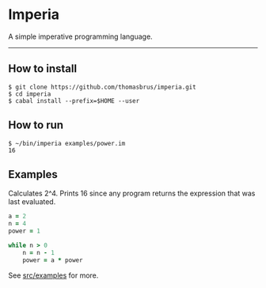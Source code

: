 # Imperia

A simple imperative programming language.

---

## How to install

    $ git clone https://github.com/thomasbrus/imperia.git
    $ cd imperia
    $ cabal install --prefix=$HOME --user
    
## How to run

    $ ~/bin/imperia examples/power.im 
    16    

## Examples

Calculates 2^4. Prints 16 since any program returns the expression that was last evaluated.

```ruby
a = 2
n = 4
power = 1

while n > 0
    n = n - 1
    power = a * power
```

See [src/examples](https://github.com/thomasbrus/imperia/tree/master/examples) for more.
